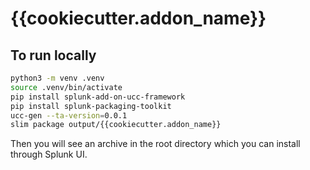 # {{cookiecutter.addon_name}}

## To run locally

```bash
python3 -m venv .venv
source .venv/bin/activate
pip install splunk-add-on-ucc-framework
pip install splunk-packaging-toolkit
ucc-gen --ta-version=0.0.1
slim package output/{{cookiecutter.addon_name}}
```

Then you will see an archive in the root directory which you can install through Splunk UI.

